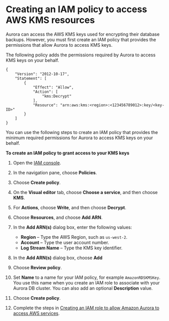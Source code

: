 # Creating an IAM policy to access AWS KMS resources<a name="AuroraMySQL.Integrating.Authorizing.IAM.KMSCreatePolicy"></a>

Aurora can access the AWS KMS keys used for encrypting their database backups\. However, you must first create an IAM policy that provides the permissions that allow Aurora to access KMS keys\.

The following policy adds the permissions required by Aurora to access KMS keys on your behalf\.

```
{
    "Version": "2012-10-17",
    "Statement": [
        {
            "Effect": "Allow",
            "Action": [
                "kms:Decrypt"
            ],
            "Resource": "arn:aws:kms:<region>:<123456789012>:key/<key-ID>"
        }
    ]
}
```

You can use the following steps to create an IAM policy that provides the minimum required permissions for Aurora to access KMS keys on your behalf\.

**To create an IAM policy to grant access to your KMS keys**

1. Open the [IAM console](https://console.aws.amazon.com/iam/home?#home)\.

1. In the navigation pane, choose **Policies**\.

1. Choose **Create policy**\.

1. On the **Visual editor** tab, choose **Choose a service**, and then choose **KMS**\.

1. For **Actions**, choose **Write**, and then choose **Decrypt**\.

1. Choose **Resources**, and choose **Add ARN**\.

1. In the **Add ARN\(s\)** dialog box, enter the following values:
   + **Region** – Type the AWS Region, such as `us-west-2`\.
   + **Account** – Type the user account number\.
   + **Log Stream Name** – Type the KMS key identifier\.

1. In the **Add ARN\(s\)** dialog box, choose **Add**

1. Choose **Review policy**\.

1. Set **Name** to a name for your IAM policy, for example `AmazonRDSKMSKey`\. You use this name when you create an IAM role to associate with your Aurora DB cluster\. You can also add an optional **Description** value\.

1. Choose **Create policy**\.

1. Complete the steps in [Creating an IAM role to allow Amazon Aurora to access AWS services](AuroraMySQL.Integrating.Authorizing.IAM.CreateRole.md)\.